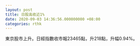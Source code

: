 ```yaml
---
layout: post
title: 日股高收近1%
date: 2020-09-03 14:36:56.000000000 +08:00
categories: rthk
---
```


東京股市上升。日經指數收市報23465點，升218點，升幅0.94%。
